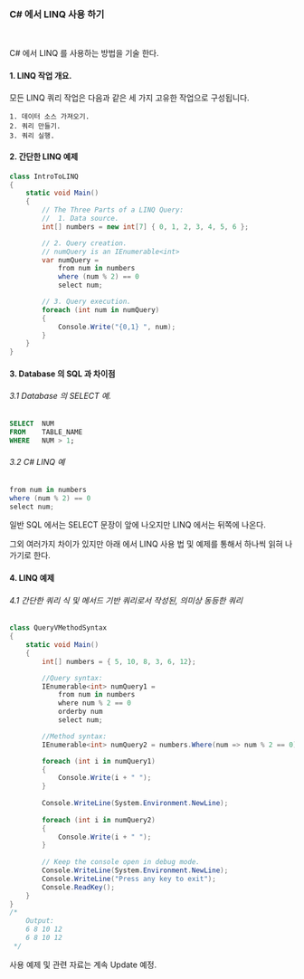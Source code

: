 ### C# 에서 LINQ 사용 하기

<br/>

C# 에서 LINQ 를 사용하는 방법을 기술 한다.



#### 1. LINQ 작업 개요.

모든 LINQ 쿼리 작업은 다음과 같은 세 가지 고유한 작업으로 구성됩니다.

```
1. 데이터 소스 가져오기.
2. 쿼리 만들기.
3. 쿼리 실행.
```



 #### 2. 간단한 LINQ 예제

``` C#
class IntroToLINQ
{        
	static void Main()
	{
		// The Three Parts of a LINQ Query:
		//  1. Data source.
		int[] numbers = new int[7] { 0, 1, 2, 3, 4, 5, 6 };

		// 2. Query creation.
		// numQuery is an IEnumerable<int>
		var numQuery =
			from num in numbers
			where (num % 2) == 0
			select num;

		// 3. Query execution.
		foreach (int num in numQuery)
		{
			Console.Write("{0,1} ", num);
		}
	}
}
```



#### 3. Database 의 SQL 과 차이점

###### 3.1 Database 의 SELECT 예.

```sql
SELECT  NUM 
FROM    TABLE_NAME
WHERE   NUM > 1;
```



###### 3.2 C# LINQ 예

``` C#
from num in numbers
where (num % 2) == 0
select num;
```



일반 SQL 에서는 SELECT 문장이 앞에 나오지만 LINQ 에서는 뒤쪽에 나온다.

그외 여러가지 차이가 있지만 아래 에서 LINQ 사용 법 및 예제를 통해서 하나씩 읽혀 나가기로 한다.



#### 4. LINQ 예제

###### 4.1 간단한 쿼리 식 및 메서드 기반 쿼리로서 작성된, 의미상 동등한 쿼리

```C#
class QueryVMethodSyntax
{
	static void Main()
	{
		int[] numbers = { 5, 10, 8, 3, 6, 12};

		//Query syntax:
		IEnumerable<int> numQuery1 = 
			from num in numbers
			where num % 2 == 0
			orderby num
			select num;

		//Method syntax:
		IEnumerable<int> numQuery2 = numbers.Where(num => num % 2 == 0).OrderBy(n => n);

		foreach (int i in numQuery1)
		{
			Console.Write(i + " ");
		}
        
		Console.WriteLine(System.Environment.NewLine);
        
		foreach (int i in numQuery2)
		{
			Console.Write(i + " ");
		}
		
		// Keep the console open in debug mode.
		Console.WriteLine(System.Environment.NewLine);
		Console.WriteLine("Press any key to exit");
		Console.ReadKey();
	}
}
/*
	Output:
	6 8 10 12
	6 8 10 12
 */
```



사용 예제 및 관련 자료는 계속 Update 예정.